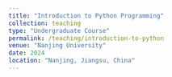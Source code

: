 ```yaml
---
title: "Introduction to Python Programming"
collection: teaching
type: "Undergraduate Course"
permalink: /teaching/introduction-to-python
venue: "Nanjing University"
date: 2024
location: "Nanjing, Jiangsu, China"
---
```



